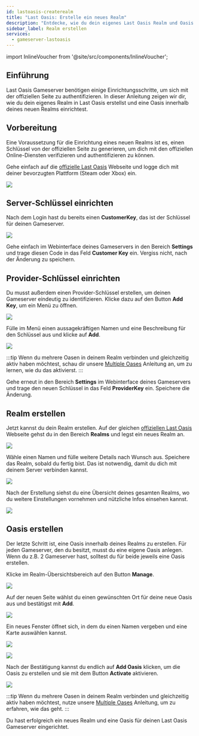 ```yaml
---
id: lastoasis-createrealm
title: "Last Oasis: Erstelle ein neues Realm"
description: "Entdecke, wie du dein eigenes Last Oasis Realm und Oasis erstellst und authentifizierst für nahtloses Gameplay und einfache Serververwaltung → Jetzt mehr erfahren"
sidebar_label: Realm erstellen
services:
  - gameserver-lastoasis
---
```


import InlineVoucher from '@site/src/components/InlineVoucher';

## Einführung
Last Oasis Gameserver benötigen einige Einrichtungsschritte, um sich mit der offiziellen Seite zu authentifizieren. In dieser Anleitung zeigen wir dir, wie du dein eigenes Realm in Last Oasis erstellst und eine Oasis innerhalb deines neuen Realms einrichtest.

<InlineVoucher />

## Vorbereitung
Eine Voraussetzung für die Einrichtung eines neuen Realms ist es, einen Schlüssel von der offiziellen Seite zu generieren, um dich mit den offiziellen Online-Diensten verifizieren und authentifizieren zu können.

Gehe einfach auf die [offizielle Last Oasis](https://myrealm.lastoasis.gg/) Webseite und logge dich mit deiner bevorzugten Plattform (Steam oder Xbox) ein.

![](https://screensaver01.zap-hosting.com/index.php/s/Z2sPJLFks9LY8cg/preview)

## Server-Schlüssel einrichten
Nach dem Login hast du bereits einen **CustomerKey**, das ist der Schlüssel für deinen Gameserver.

![](https://screensaver01.zap-hosting.com/index.php/s/DgdDoCHf7DDjZ2s/preview)

Gehe einfach im Webinterface deines Gameservers in den Bereich **Settings** und trage diesen Code in das Feld **Customer Key** ein. Vergiss nicht, nach der Änderung zu speichern.

## Provider-Schlüssel einrichten
Du musst außerdem einen Provider-Schlüssel erstellen, um deinen Gameserver eindeutig zu identifizieren. Klicke dazu auf den Button **Add Key**, um ein Menü zu öffnen.

![](https://screensaver01.zap-hosting.com/index.php/s/JMQPTZrHcCxgEz2/preview)

Fülle im Menü einen aussagekräftigen Namen und eine Beschreibung für den Schlüssel aus und klicke auf **Add**.

![](https://screensaver01.zap-hosting.com/index.php/s/bfiaA2gjjjxESpM/preview)

:::tip
Wenn du mehrere Oasen in deinem Realm verbinden und gleichzeitig aktiv haben möchtest, schau dir unsere [Multiple Oases](lastoasis-multiple-oases.md) Anleitung an, um zu lernen, wie du das aktivierst.
:::

Gehe erneut in den Bereich **Settings** im Webinterface deines Gameservers und trage den neuen Schlüssel in das Feld **ProviderKey** ein. Speichere die Änderung.

## Realm erstellen
Jetzt kannst du dein Realm erstellen. Auf der gleichen [offiziellen Last Oasis](https://myrealm.lastoasis.gg/) Webseite gehst du in den Bereich **Realms** und legst ein neues Realm an.

![](https://screensaver01.zap-hosting.com/index.php/s/ydzjKZTgG4L7QpQ/preview)

Wähle einen Namen und fülle weitere Details nach Wunsch aus. Speichere das Realm, sobald du fertig bist. Das ist notwendig, damit du dich mit deinem Server verbinden kannst.

![](https://screensaver01.zap-hosting.com/index.php/s/4rJq5r2zfHx66Qs/preview)

Nach der Erstellung siehst du eine Übersicht deines gesamten Realms, wo du weitere Einstellungen vornehmen und nützliche Infos einsehen kannst.

![](https://screensaver01.zap-hosting.com/index.php/s/j5egcHeicf3QPiR/preview)

## Oasis erstellen
Der letzte Schritt ist, eine Oasis innerhalb deines Realms zu erstellen. Für jeden Gameserver, den du besitzt, musst du eine eigene Oasis anlegen. Wenn du z.B. 2 Gameserver hast, solltest du für beide jeweils eine Oasis erstellen.

Klicke im Realm-Übersichtsbereich auf den Button **Manage**.

![](https://screensaver01.zap-hosting.com/index.php/s/GNDZ7DaeLT2qAoC/preview)

Auf der neuen Seite wählst du einen gewünschten Ort für deine neue Oasis aus und bestätigst mit **Add**.

![](https://screensaver01.zap-hosting.com/index.php/s/dXKXKod6y8NE8SC/preview)

Ein neues Fenster öffnet sich, in dem du einen Namen vergeben und eine Karte auswählen kannst.

![](https://screensaver01.zap-hosting.com/index.php/s/aKJmGmGQmz65Xnz/preview)

![](https://screensaver01.zap-hosting.com/index.php/s/Hrq49c3TArdYXdG/preview)

Nach der Bestätigung kannst du endlich auf **Add Oasis** klicken, um die Oasis zu erstellen und sie mit dem Button **Activate** aktivieren.

![](https://screensaver01.zap-hosting.com/index.php/s/tfEXd4GgAMDd8sE/preview)

:::tip
Wenn du mehrere Oasen in deinem Realm verbinden und gleichzeitig aktiv haben möchtest, nutze unsere [Multiple Oases](lastoasis-multiple-oases.md) Anleitung, um zu erfahren, wie das geht.
:::

Du hast erfolgreich ein neues Realm und eine Oasis für deinen Last Oasis Gameserver eingerichtet.

<InlineVoucher />